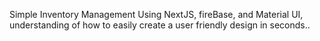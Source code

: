 Simple Inventory Management Using NextJS, fireBase, and Material UI, understanding of how to easily create a user friendly design in seconds..
